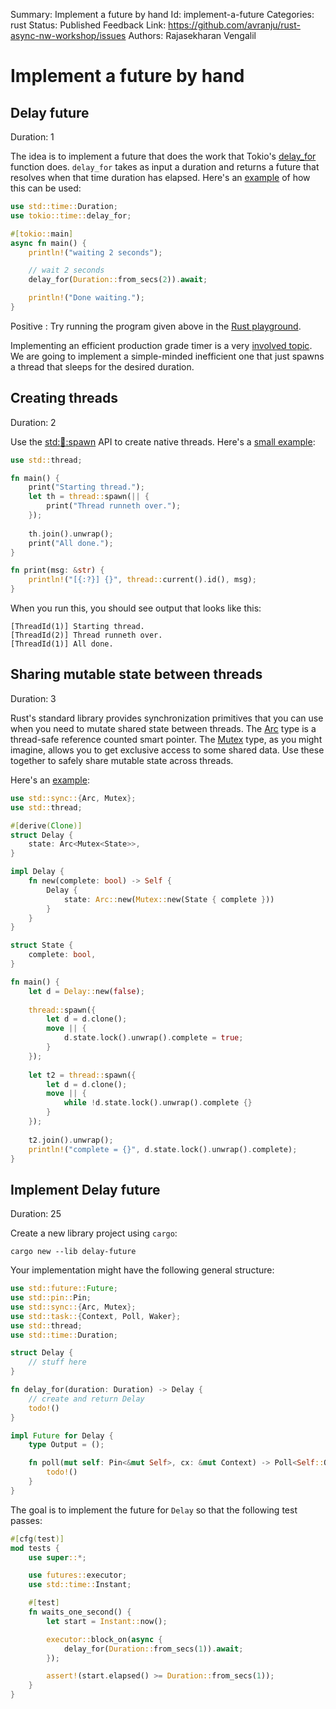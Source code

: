 Summary: Implement a future by hand
Id: implement-a-future
Categories: rust
Status: Published
Feedback Link: https://github.com/avranju/rust-async-nw-workshop/issues
Authors: Rajasekharan Vengalil

# Implement a future by hand

## Delay future
Duration: 1

The idea is to implement a future that does the work that Tokio's
[delay_for](https://docs.rs/tokio/0.2.11/tokio/time/fn.delay_for.html) function does.
`delay_for` takes as input a duration and returns a future that resolves when that
time duration has elapsed. Here's an [example](https://play.rust-lang.org/?version=stable&mode=debug&edition=2018&gist=6a6ac8facf27db3a5e172538697cd6e3)
of how this can be used:

```rust
use std::time::Duration;
use tokio::time::delay_for;

#[tokio::main]
async fn main() {
    println!("waiting 2 seconds");

    // wait 2 seconds
    delay_for(Duration::from_secs(2)).await;

    println!("Done waiting.");
}
```

Positive
: Try running the program given above in the [Rust playground](https://play.rust-lang.org/).

Implementing an efficient production grade timer is a very [involved topic](http://www.cs.columbia.edu/~nahum/w6998/papers/ton97-timing-wheels.pdf).
We are going to implement a simple-minded inefficient one that just spawns a thread that sleeps
for the desired duration.

## Creating threads
Duration: 2

Use the [std::thread::spawn](https://doc.rust-lang.org/stable/std/thread/fn.spawn.html) API to
create native threads. Here's a [small example](https://play.rust-lang.org/?version=stable&mode=debug&edition=2018&gist=d8d4c073e5cd6eef5e52c9b97631e9bd):

```rust
use std::thread;

fn main() {
    print("Starting thread.");
    let th = thread::spawn(|| {
        print("Thread runneth over.");
    });
    
    th.join().unwrap();
    print("All done.");
}

fn print(msg: &str) {
    println!("[{:?}] {}", thread::current().id(), msg);
}
```

When you run this, you should see output that looks like this:

```
[ThreadId(1)] Starting thread.
[ThreadId(2)] Thread runneth over.
[ThreadId(1)] All done.
```

## Sharing mutable state between threads
Duration: 3

Rust's standard library provides synchronization primitives that you can use when you need
to mutate shared state between threads. The [Arc](https://doc.rust-lang.org/stable/std/sync/struct.Arc.html)
type is a thread-safe reference counted smart pointer. The [Mutex](https://doc.rust-lang.org/stable/std/sync/struct.Mutex.html)
type, as you might imagine, allows you to get exclusive access to some shared data. Use these
together to safely share mutable state across threads.

Here's an [example](https://play.rust-lang.org/?version=stable&mode=debug&edition=2018&gist=2100db0fc215a2c89a801d1fb66a955f):

```rust
use std::sync::{Arc, Mutex};
use std::thread;

#[derive(Clone)]
struct Delay {
    state: Arc<Mutex<State>>,
}

impl Delay {
    fn new(complete: bool) -> Self {
        Delay {
            state: Arc::new(Mutex::new(State { complete }))
        }
    }
}

struct State {
    complete: bool,
}

fn main() {
    let d = Delay::new(false);
    
    thread::spawn({
        let d = d.clone();
        move || {
            d.state.lock().unwrap().complete = true;
        }
    });
    
    let t2 = thread::spawn({
        let d = d.clone();
        move || {
            while !d.state.lock().unwrap().complete {}
        }
    });
    
    t2.join().unwrap();
    println!("complete = {}", d.state.lock().unwrap().complete);
}
```

## Implement Delay future
Duration: 25

Create a new library project using `cargo`:

```
cargo new --lib delay-future
```

Your implementation might have the following general structure:

```rust
use std::future::Future;
use std::pin::Pin;
use std::sync::{Arc, Mutex};
use std::task::{Context, Poll, Waker};
use std::thread;
use std::time::Duration;

struct Delay {
    // stuff here
}

fn delay_for(duration: Duration) -> Delay {
    // create and return Delay
    todo!()
}

impl Future for Delay {
    type Output = ();

    fn poll(mut self: Pin<&mut Self>, cx: &mut Context) -> Poll<Self::Output> {
        todo!()
    }
}
```

The goal is to implement the future for `Delay` so that the following test passes:

```rust
#[cfg(test)]
mod tests {
    use super::*;

    use futures::executor;
    use std::time::Instant;

    #[test]
    fn waits_one_second() {
        let start = Instant::now();

        executor::block_on(async {
            delay_for(Duration::from_secs(1)).await;
        });

        assert!(start.elapsed() >= Duration::from_secs(1));
    }
}
```